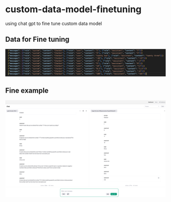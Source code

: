 # custom-data-model-finetuning
using chat gpt to fine tune custom data model

## Data for Fine tuning

![Application Screenshot](https://github.com/leodeveloper/custom-data-model-finetuning/blob/main/Custom-data%20for%20fine%20tune.png)

## Fine example

![Application Screenshot](https://github.com/leodeveloper/custom-data-model-finetuning/blob/main/Custom-data%20fine%20tuning%20chat%20gpt.png)
